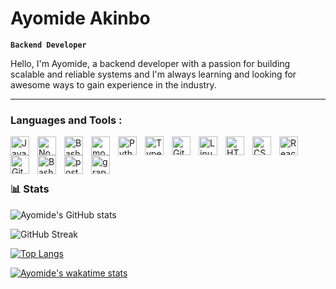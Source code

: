 #  Ayomide Akinbo

**`Backend Developer`**

Hello, I'm Ayomide, a backend developer with a passion for building scalable and reliable systems and I'm always learning and looking for awesome ways to gain experience in the industry.

  

---

         
          
### Languages and Tools :

<img align="left" alt="JavaScript" width="30px" style="padding-right:10px;" src="https://cdn.jsdelivr.net/gh/devicons/devicon/icons/javascript/javascript-plain.svg" />
<img align="left" alt="NodeJS" width="30px" style="padding-right:10px;" src="https://cdn.jsdelivr.net/gh/devicons/devicon/icons/nodejs/nodejs-original.svg" />
<img align="left" alt="Bash" width="30px"style="padding-right:10px;" src="https://cdn.jsdelivr.net/gh/devicons/devicon/icons/express/express-original-wordmark.svg" />
<img align="left" alt="mongodb" width="30px" style="padding-right:10px;" src="https://cdn.jsdelivr.net/gh/devicons/devicon/icons/mongodb/mongodb-original-wordmark.svg" />
<img align="left" alt="Python" width="30px" style="padding-right:10px;" src="https://cdn.jsdelivr.net/gh/devicons/devicon/icons/python/python-plain.svg" />

<img align="left" alt="TypeScript" width="30px" style="padding-right:10px;" src="https://cdn.jsdelivr.net/gh/devicons/devicon/icons/typescript/typescript-plain.svg" />
<img align="left" alt="Git" width="30px" style="padding-right:10px;" src="https://cdn.jsdelivr.net/gh/devicons/devicon/icons/git/git-original.svg" />
<img align="left" alt="Linux" width="30px" style="padding-right:10px;" src="https://cdn.jsdelivr.net/gh/devicons/devicon/icons/linux/linux-original.svg" />
<img align="left" alt="HTML" width="30px" style="padding-right:10px;" src="https://cdn.jsdelivr.net/gh/devicons/devicon/icons/html5/html5-plain.svg" />
<img align="left" alt="CSS" width="30px" style="padding-right:10px;" src="https://cdn.jsdelivr.net/gh/devicons/devicon/icons/css3/css3-plain.svg" />
<img align="left" alt="React" width="30px" style="padding-right:10px;" src="https://cdn.jsdelivr.net/gh/devicons/devicon/icons/react/react-original.svg" />
<img align="left" alt="GitHub" width="30px" style="padding-right:10px;" src="https://cdn.jsdelivr.net/gh/devicons/devicon/icons/github/github-original-wordmark.svg" />
<img align="left" alt="Bash" width="30px" style="padding-right:10px;" src="https://cdn.jsdelivr.net/gh/devicons/devicon/icons/bash/bash-original.svg" />
<img align="left" alt="postgresql" width="30px" style="padding-right:10px;" src="https://cdn.jsdelivr.net/gh/devicons/devicon/icons/postgresql/postgresql-original-wordmark.svg" />
<img align="left" alt="graphql" width="30px" style="padding-right:10px;"  src="https://cdn.jsdelivr.net/gh/devicons/devicon/icons/graphql/graphql-plain.svg" />
<br />

<br />






#

### 📊 Stats
![Ayomide's GitHub stats](https://github-readme-stats.vercel.app/api?username=aytheotaku&show_icons=true&theme=radical&hide=stars)

![GitHub Streak](https://streak-stats.demolab.com?user=aytheotaku&theme=tokyonight&border_radius=4.5)

[![Top Langs](https://github-readme-stats.vercel.app/api/top-langs/?username=aytheotaku&theme=dracula)](https://github.com/anuraghazra/github-readme-stats)

[![Ayomide's wakatime stats](https://github-readme-stats.vercel.app/api/wakatime?username=aytheotaku&theme=tokyonight)](https://github.com/anuraghazra/github-readme-stats)

#
